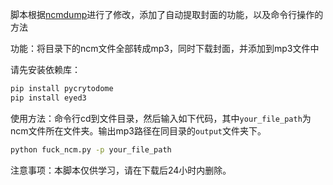 脚本根据[ncmdump](https://github.com/QCloudHao/ncmdump)进行了修改，添加了自动提取封面的功能，以及命令行操作的方法

功能：将目录下的ncm文件全部转成mp3，同时下载封面，并添加到mp3文件中

请先安装依赖库：

```cmd
pip install pycrytodome
pip install eyed3
```

使用方法：命令行cd到文件目录，然后输入如下代码，其中`your_file_path`为ncm文件所在文件夹。输出mp3路径在同目录的`output`文件夹下。

```cmd
python fuck_ncm.py -p your_file_path
```

注意事项：本脚本仅供学习，请在下载后24小时内删除。
